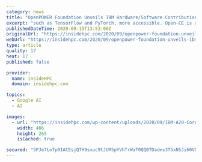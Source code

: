```yaml
---
category: news
title: "OpenPOWER Foundation Unveils IBM Hardware/Software Contributions at OpenPOWER Summit"
excerpt: "such as TensorFlow and PyTorch, more accessible. Open-CE is a source-to-image project that provides a pre-integrated, multi-architectural set of recipes, build scripts, pre-defined kubernetes-native continuous integration pipeline code and models for ..."
publishedDateTime: 2020-09-15T13:53:00Z
originalUrl: "https://insidehpc.com/2020/09/openpower-foundation-unveils-ibm-hardware-software-contributions-at-openpower-summit/"
webUrl: "https://insidehpc.com/2020/09/openpower-foundation-unveils-ibm-hardware-software-contributions-at-openpower-summit/"
type: article
quality: 17
heat: 17
published: false

provider:
  name: insideHPC
  domain: insidehpc.com

topics:
  - Google AI
  - AI

images:
  - url: "https://insidehpc.com/wp-content/uploads/2020/09/IBM-A20-Core-091520.png"
    width: 466
    height: 265
    isCached: true

secured: "5PJe7LoTp0IACEsjQTH9sxuc9tJUR5pYVhTrWaT0QQBTDadms3T5xN5Ji60VDyemNM83zg2cG3A5fVJurbCYlai3I1VGdBwRvfXO74LbXf38IkzvQT7GKTCYEEI98oZhSS+9tkZFh5Td0/TFhmNKW6L4jKTWJWPnO1CxkHan0IlBXCGqVDYTP8uilPB2quQ1jBK1byg2R60Pz9tW1qv9PAi30YK2aUHBG8nKMbZfbu4JvS6OfWR8jsRJikhVHs624EwG8tW9Rw1Gx8kwidPykzFZw79OAYYVbcPoAgq1YgMBQURBT7MMZ3dhjXEQdM3kvOi0S79SsL0ASEAxNR3FCzYr6+Kujfr3TjB8jWKk8ok=;mOMsyXLZn6zpMFuy9ezhQw=="
---
```


